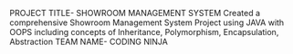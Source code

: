 PROJECT TITLE- SHOWROOM MANAGEMENT SYSTEM
Created a comprehensive Showroom Management System Project using JAVA with OOPS including concepts of Inheritance, Polymorphism, Encapsulation, Abstraction
TEAM NAME- CODING NINJA

